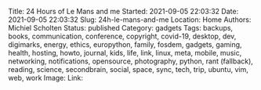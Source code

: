 Title: 24 Hours of Le Mans and me
Started: 2021-09-05 22:03:32
Date: 2021-09-05 22:03:32
Slug: 24h-le-mans-and-me
Location: Home
Authors: Michiel Scholten
Status: published
Category: gadgets
Tags: 
backups, books, communication, conference, copyright, covid-19, desktop, dev, digimarks, energy, ethics, europython, family, fosdem, gadgets, gaming, health, hosting, howto, journal, kids, life, link, linux, meta, mobile, music, networking, notifications, opensource, photography, python, rant (fallback), reading, science, secondbrain, social, space, sync, tech, trip, ubuntu, vim, web, work
Image: 
Link: 



